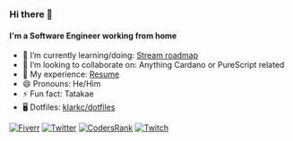 ### Hi there 👋

#### I'm a Software Engineer working from home

- 🌱 I’m currently learning/doing: [Stream roadmap](https://github.com/klarkc/stream/blob/main/README.md)
- 👯 I’m looking to collaborate on: Anything Cardano or PureScript related
- :briefcase: My experience: [Resume](https://klarkc-resume.vercel.app)
- 😄 Pronouns: He/Him
- ⚡ Fun fact: Tatakae
- 🖥️ Dotfiles: [klarkc/dotfiles](https://github.com/klarkc/dotfiles)

[![Fiverr](https://img.shields.io/badge/fiverr-1DBF73?style=for-the-badge&logo=fiverr&logoColor=white)](https://www.fiverr.com/klarkc)
[![Twitter](https://img.shields.io/badge/Twitter-1DA1F2?style=for-the-badge&logo=twitter&logoColor=white)](https://twitter.com/klarkc)
[![CodersRank](https://img.shields.io/badge/CodersRank-67A4AC?style=for-the-badge&logo=CodersRank&logoColor=white)](https://profile.codersrank.io/user/klarkc)
[![Twitch](https://img.shields.io/badge/Twitch-9146FF?style=for-the-badge&logo=twitch&logoColor=white)](https://www.twitch.tv/klarkc)
